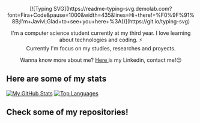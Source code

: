 <p align="center">
[![Typing SVG](https://readme-typing-svg.demolab.com?font=Fira+Code&pause=1000&width=435&lines=Hi+there!+%F0%9F%91%8B;I'm+Javivi;Glad+to+see+you+here+%3A))](https://git.io/typing-svg)
</p>

<p align="center">
I'm a computer science student currently at my third year. I love learning about technologies and coding. ⚡ <br>
Currently I'm focus on my studies, researches and proyects. <br>
</p>

<p align="center">
Wanna know more about me? <a href="https://www.linkedin.com/in/francisco-javier-molina-rojas-11b126213"> Here </a> is my Linkedin, contact me!😊
</p>

## Here are some of my stats
[![My GitHub Stats](https://github-readme-stats.vercel.app/api?username=Javivi-MR&count_private=true&show_icons=true&theme=dark&hide_border=true)](https://github.com/Javivi-MR)
[![Top Languages](https://github-readme-stats.vercel.app/api/top-langs/?username=Javivi-MR&langs_count=8&layout=compact&theme=dark&hide_border=true)](https://github.com/Javivi-MR)

## Check some of my repositories!

<!--
**Javivi-MR/Javivi-MR** is a ✨ _special_ ✨ repository because its `README.md` (this file) appears on your GitHub profile.

Here are some ideas to get you started:

- 🔭 I’m currently working on ...
- 🌱 I’m currently learning ...
- 👯 I’m looking to collaborate on ...
- 🤔 I’m looking for help with ...
- 💬 Ask me about ...
- 📫 How to reach me: ...
- 😄 Pronouns: ...
- ⚡ Fun fact: ...
-->
